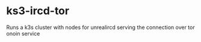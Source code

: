 # ks3-ircd-tor
Runs a k3s cluster with nodes for unrealircd serving the connection over tor onoin service
